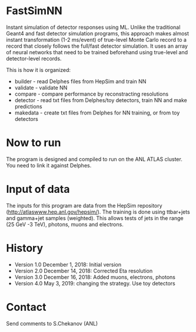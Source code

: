 # FastSimNN
Instant simulation of detector responses using ML.
Unlike the traditional Geant4 and fast detector simulation programs,
this approach makes almost instant transformation (1-2 ms/event) of true-level Monte Carlo
record to a record that closely follows the full/fast detector simulation.
It uses an array of neural networks that need to be trained beforehand using true-level and
detector-level records.


This is how it is organized:


* builder  - read Delphes files from HepSim and train NN
* validate - validate NN  
* compare  - compare performance by reconstracting resolutions
* detector - read txt files from Delphes/toy detectors, train NN and make predictions 
* makedata - create txt files from Delphes for NN training, or from toy detectors 


# Now to run
The program is designed and compiled to run on the ANL ATLAS cluster.
You need to link it against Delphes. 

# Input of data
The inputs for this program are data from the HepSim repository (http://atlaswww.hep.anl.gov/hepsim/). 
The training is done using ttbar+jets and gamma+jet samples (weighted). This allows
tests of jets in the range (25 GeV -3 TeV), photons, muons and electrons. 


# History

 - Version 1.0 December 1, 2018: Initial version
 - Version 2.0 December 14, 2018: Corrected Eta resolution
 - Version 3.0 December 16, 2018: Added muons, electrons, photons
 - Version 4.0 May 3, 2019: changing the strategy. Use toy detectors

# Contact 
Send  comments to S.Chekanov (ANL)
